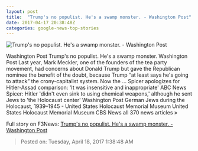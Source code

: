 ```yaml
---
layout: post
title:  "Trump's no populist. He's a swamp monster. - Washington Post"
date: 2017-04-17 20:38:48Z
categories: google-news-top-stories
---
```


![Trump's no populist. He's a swamp monster. - Washington Post](https://img.washingtonpost.com/rf/image_1484w/2010-2019/WashingtonPost/2017/04/17/National-Politics/Images/AFP_NL8IU.jpg)

Washington Post Trump's no populist. He's a swamp monster. Washington Post Last year, Mark Meckler, one of the founders of the tea party movement, had concerns about Donald Trump but gave the Republican nominee the benefit of the doubt, because Trump “at least says he's going to attack” the crony-capitalist system. Now the ... Spicer apologizes for Hitler-Assad comparison: 'It was insensitive and inappropriate' ABC News Spicer: Hitler 'didn't even sink to using chemical weapons,' although he sent Jews to 'the Holocaust center' Washington Post German Jews during the Holocaust, 1939–1945 - United States Holocaust Memorial Museum United States Holocaust Memorial Museum CBS News all 370 news articles »


Full story on F3News: [Trump's no populist. He's a swamp monster. - Washington Post](http://www.f3nws.com/n/RZyvUB)

> Posted on: Tuesday, April 18, 2017 1:38:48 AM
